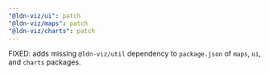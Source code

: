 ```yaml
---
"@ldn-viz/ui": patch
"@ldn-viz/maps": patch
"@ldn-viz/charts": patch
---
```


FIXED: adds missing `@ldn-viz/util` dependency to `package.json` of `maps`, `ui`, and `charts` packages.